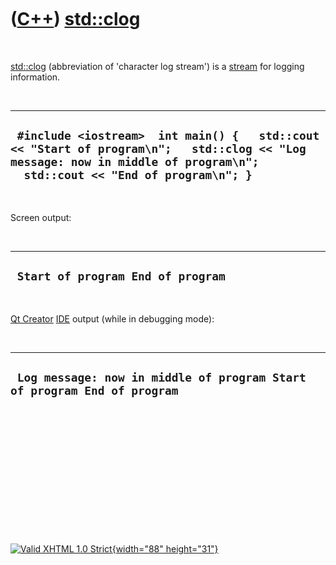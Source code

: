 



 

 

 

 

 

([C++](Cpp.htm)) [std::clog](CppClog.htm)
=========================================

 

[std::clog](CppClog.htm) (abbreviation of 'character log stream') is a
[stream](CppStream.htm) for logging information.

 

  --------------------------------------------------------------------------------------------------------------------------------------------------------------------------
  ` #include <iostream>  int main() {   std::cout << "Start of program\n";   std::clog << "Log message: now in middle of program\n";   std::cout << "End of program\n"; }`
  --------------------------------------------------------------------------------------------------------------------------------------------------------------------------

 

Screen output:

 

  ------------------------------------
  ` Start of program End of program`
  ------------------------------------

 

[Qt Creator](CppQtCreator.htm) [IDE](CppIde.htm) output (while in
debugging mode):

 

  --------------------------------------------------------------------------
  ` Log message: now in middle of program Start of program End of program`
  --------------------------------------------------------------------------

 

 

 

 

 

 





 

[![Valid XHTML 1.0 Strict](valid-xhtml10.png){width="88"
height="31"}](http://validator.w3.org/check?uri=referer)

